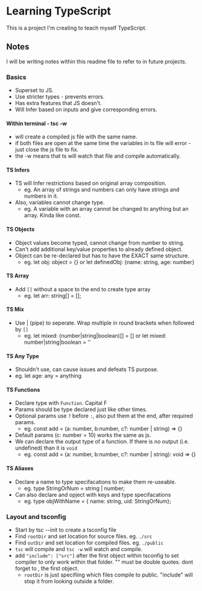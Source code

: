 # Learning TypeScript
This is a project I'm creating to teach myself TypeScript.
## Notes
I will be writing notes within this readme file to refer to in future projects.
### Basics
 - Superset to JS.
 - Use stricter types - prevents errors.
 - Has extra features that JS doesn't.
 - Will Infer based on inputs and give corresponding errors.
#### Within terminal - tsc <filename> -w
 - will create a compiled js file with the same name.
 - if both files are open at the same time the variables in ts file will error - just close the js file to fix.
 - the -w means that ts will watch that file and compile automatically.
 #### TS Infers
  - TS will Infer restrictions based on original array composition.
     - eg. An array of strings and numbers can only have strings and numbers in it.  
 - Also, variables cannot change type.
     - eg. A variable with an array cannot be changed to anything but an array. Kinda like const.
#### TS Objects
 - Object values become typed, cannot change from number to string.
 - Can't add additional key/value properties to already defined object.
 - Object can be re-declared but has to have the EXACT same structure. 
   - eg. let obj: object = {} or let definedObj: {name: string, age: number}
#### TS Array
 - Add `[]` without a space to the end to create type array
   - eg. let arr: string[] = [];
#### TS Mix
 - Use | (pipe) to seperate. Wrap multiple in round brackets when followed by `[]`
    - eg. let mixed: (number|string|boolean)[] = [] or let mixed: number|string|boolean = '' 
#### TS Any Type
 - Shouldn't use, can cause issues and defeats TS purpose.
  - eg. let age: any = anything
#### TS Functions
 - Declare type with `Function`. Capital F
 - Params should be type declared just like other times.
 - Optional params use `?` before `:`, also put them at the end, after required params.
    - eg. const add = (a: number, b:number, c?: number | string) => {}
 - Default params (c: number = 10) works the same as js.
 - We can declare the output type of a function. If there is no output (i.e. undefined) than it is `void`
    - eg. const add = (a: number, b:number, c?: number | string): void => {}
#### TS Aliases
 - Declare a name to type specifacations to make them re-useable.
   - eg. type StringOrNum = string | number; 
 - Can also declare and opject with keys and type specifacations
   - eg. type objWithName = { name: string, uid: StringOrNum};
### Layout and tsconfig 
 - Start by tsc --init to create a tsconfig file
 - Find `rootDir` and set location for source files. eg. `./src`
 - Find `outDir` and set location for compiled files. eg. `./public`
 - `tsc` will compile and `tsc -w` will watch and compile.
 - add `"include": ["src"]` after the first object within tsconfig to set compiler to only work within that folder. "" must be double quotes. dont forget to , the first object.
      - `rootDir` is just specifiing which files compile to public. "include" will stop it from looking outside a folder.